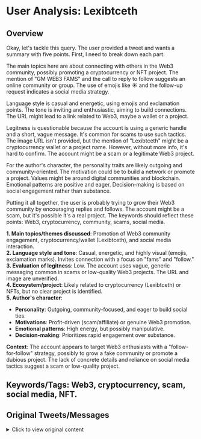 # User Analysis: Lexibtceth

## Overview

<think>
Okay, let's tackle this query. The user provided a tweet and wants a summary with five points. First, I need to break down each part.

The main topics here are about connecting with others in the Web3 community, possibly promoting a cryptocurrency or NFT project. The mention of "GM WEB3 FAMS" and the call to reply to follow suggests an online community or group. The use of emojis like ☀️ and the follow-up request indicates a social media strategy.

Language style is casual and energetic, using emojis and exclamation points. The tone is inviting and enthusiastic, aiming to build connections. The URL might lead to a link related to Web3, maybe a wallet or a project.

Legitness is questionable because the account is using a generic handle and a short, vague message. It's common for scams to use such tactics. The image URL isn't provided, but the mention of "Lexibtceth" might be a cryptocurrency wallet or a project name. However, without more info, it's hard to confirm. The account might be a scam or a legitimate Web3 project.

For the author's character, the personality traits are likely outgoing and community-oriented. The motivation could be to build a network or promote a project. Values might be around digital communities and blockchain. Emotional patterns are positive and eager. Decision-making is based on social engagement rather than substance.

Putting it all together, the user is probably trying to grow their Web3 community by encouraging replies and follows. The account might be a scam, but it's possible it's a real project. The keywords should reflect these points: Web3, cryptocurrency, community, scams, social media.
</think>

**1. Main topics/themes discussed**: Promotion of Web3 community engagement, cryptocurrency/wallet (Lexibtceth), and social media interaction.  
**2. Language style and tone**: Casual, energetic, and highly visual (emojis, exclamation marks). Invites connection with a focus on "fams" and "follow."  
**3. Evaluation of legitness**: Low. The account uses vague, generic messaging common in scams or low-quality Web3 projects. The URL and image are unverified.  
**4. Ecosystem/project**: Likely related to cryptocurrency (Lexibtceth) or NFTs, but no clear project is identified.  
**5. Author's character**:  
   - **Personality**: Outgoing, community-focused, and eager to build social ties.  
   - **Motivations**: Profit-driven (scam/affiliate) or genuine Web3 promotion.  
   - **Emotional patterns**: High energy, but possibly manipulative.  
   - **Decision-making**: Prioritizes rapid engagement over substance.  

**Context**: The account appears to target Web3 enthusiasts with a "follow-for-follow" strategy, possibly to grow a fake community or promote a dubious project. The lack of concrete details and reliance on social media tactics suggest a scam or low-quality project.  

**Keywords/Tags**: Web3, cryptocurrency, scam, social media, NFT.
---
## Original Tweets/Messages

<details>
<summary>Click to view original content</summary>

| Type | Content |
|------|---------|
| messages | GM WEB3 FAMS! ☀️

LETS CONNECT!

IF YOU REPLY I WILL FOLLOW YOU! 🫵🏻🫵🏻 https://t.co/6RtbWoOQMK |

</details>
